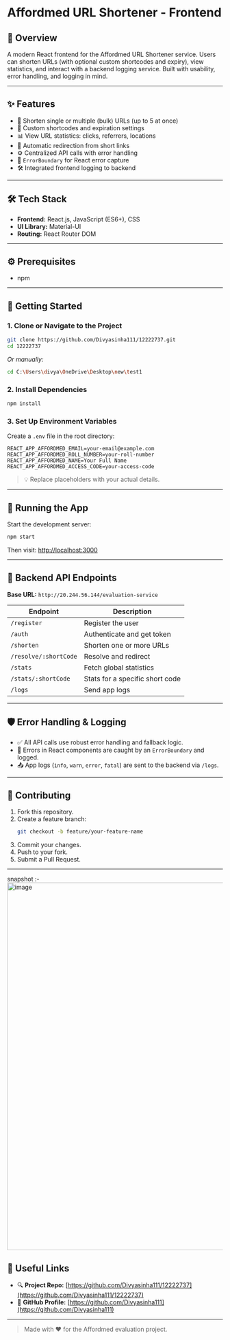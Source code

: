 # Affordmed URL Shortener - Frontend

## 📌 Overview

A modern React frontend for the Affordmed URL Shortener service. Users can shorten URLs (with optional custom shortcodes and expiry), view statistics, and interact with a backend logging service. Built with usability, error handling, and logging in mind.

---

## ✨ Features

- 🔗 Shorten single or multiple (bulk) URLs (up to 5 at once)
- 🧾 Custom shortcodes and expiration settings
- 📊 View URL statistics: clicks, referrers, locations
- 🔄 Automatic redirection from short links
- ⚙️ Centralized API calls with error handling
- 🧩 `ErrorBoundary` for React error capture
- 🛠️ Integrated frontend logging to backend

---

## 🛠️ Tech Stack

- **Frontend:** React.js, JavaScript (ES6+), CSS
- **UI Library:** Material-UI
- **Routing:** React Router DOM

---

## ⚙️ Prerequisites

- npm 

---

## 🚀 Getting Started

### 1. Clone or Navigate to the Project

```bash
git clone https://github.com/Divyasinha111/12222737.git
cd 12222737
```

_Or manually:_

```bash
cd C:\Users\divya\OneDrive\Desktop\new\test1
```

### 2. Install Dependencies

```bash
npm install

```

### 3. Set Up Environment Variables

Create a `.env` file in the root directory:

```env
REACT_APP_AFFORDMED_EMAIL=your-email@example.com
REACT_APP_AFFORDMED_ROLL_NUMBER=your-roll-number
REACT_APP_AFFORDMED_NAME=Your Full Name
REACT_APP_AFFORDMED_ACCESS_CODE=your-access-code
```

> 💡 Replace placeholders with your actual details.

---

## 🧪 Running the App

Start the development server:

```bash
npm start

```

Then visit: [http://localhost:3000](http://localhost:3000)

---

## 📡 Backend API Endpoints

**Base URL:** `http://20.244.56.144/evaluation-service`

| Endpoint               | Description                     |
|------------------------|---------------------------------|
| `/register`            | Register the user               |
| `/auth`                | Authenticate and get token      |
| `/shorten`             | Shorten one or more URLs        |
| `/resolve/:shortCode`  | Resolve and redirect            |
| `/stats`               | Fetch global statistics         |
| `/stats/:shortCode`    | Stats for a specific short code |
| `/logs`                | Send app logs                   |

---

## 🛡️ Error Handling & Logging

- ✅ All API calls use robust error handling and fallback logic.
- 🧱 Errors in React components are caught by an `ErrorBoundary` and logged.
- 📤 App logs (`info`, `warn`, `error`, `fatal`) are sent to the backend via `/logs`.

---

## 🤝 Contributing

1. Fork this repository.
2. Create a feature branch:  
   ```bash
   git checkout -b feature/your-feature-name
   ```
3. Commit your changes.
4. Push to your fork.
5. Submit a Pull Request.

---

snapshot :-<img width="1872" height="858" alt="image" src="https://github.com/user-attachments/assets/064418e0-d467-4335-a267-4044e011e93b" />


## 🔗 Useful Links

- 🔍 **Project Repo:** [https://github.com/Divyasinha111/12222737](https://github.com/Divyasinha111/12222737)  
- 👤 **GitHub Profile:** [https://github.com/Divyasinha111](https://github.com/Divyasinha111)

---

> Made with ❤️ for the Affordmed evaluation project.
